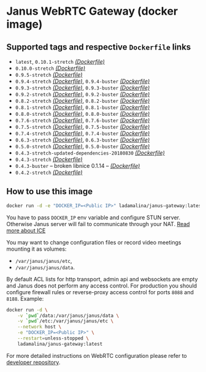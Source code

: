 # Janus WebRTC Gateway (docker image)

## Supported tags and respective `Dockerfile` links

* `latest`, `0.10.1-stretch` _[(Dockerfile)](https://github.com/ladamalina/janus-gateway/blob/master/Dockerfile)_
* `0.10.0-stretch` _[(Dockerfile)](https://github.com/ladamalina/janus-gateway/blob/0.10.0-stretch/Dockerfile)_
* `0.9.5-stretch` _[(Dockerfile)](https://github.com/ladamalina/janus-gateway/blob/0.9.5-stretch/Dockerfile)_
* `0.9.4-stretch` _[(Dockerfile)](https://github.com/ladamalina/janus-gateway/blob/0.9.4-stretch/Dockerfile)_, `0.9.4-buster` _[(Dockerfile)](https://github.com/ladamalina/janus-gateway/blob/0.9.4-buster/Dockerfile)_
* `0.9.3-stretch` _[(Dockerfile)](https://github.com/ladamalina/janus-gateway/blob/0.9.3-stretch/Dockerfile)_, `0.9.3-buster` _[(Dockerfile)](https://github.com/ladamalina/janus-gateway/blob/0.9.3-buster/Dockerfile)_
* `0.9.2-stretch` _[(Dockerfile)](https://github.com/ladamalina/janus-gateway/blob/0.9.2-stretch/Dockerfile)_, `0.9.2-buster` _[(Dockerfile)](https://github.com/ladamalina/janus-gateway/blob/0.9.2-buster/Dockerfile)_
* `0.8.2-stretch` _[(Dockerfile)](https://github.com/ladamalina/janus-gateway/blob/0.8.2-stretch/Dockerfile)_, `0.8.2-buster` _[(Dockerfile)](https://github.com/ladamalina/janus-gateway/blob/0.8.2-buster/Dockerfile)_
* `0.8.1-stretch` _[(Dockerfile)](https://github.com/ladamalina/janus-gateway/blob/0.8.1-stretch/Dockerfile)_, `0.8.1-buster` _[(Dockerfile)](https://github.com/ladamalina/janus-gateway/blob/0.8.1-buster/Dockerfile)_
* `0.8.0-stretch` _[(Dockerfile)](https://github.com/ladamalina/janus-gateway/blob/0.8.0-stretch/Dockerfile)_, `0.8.0-buster` _[(Dockerfile)](https://github.com/ladamalina/janus-gateway/blob/0.8.0-buster/Dockerfile)_
* `0.7.6-stretch` _[(Dockerfile)](https://github.com/ladamalina/janus-gateway/blob/0.7.6-stretch/Dockerfile)_, `0.7.6-buster` _[(Dockerfile)](https://github.com/ladamalina/janus-gateway/blob/0.7.6-buster/Dockerfile)_
* `0.7.5-stretch` _[(Dockerfile)](https://github.com/ladamalina/janus-gateway/blob/0.7.5-stretch/Dockerfile)_, `0.7.5-buster` _[(Dockerfile)](https://github.com/ladamalina/janus-gateway/blob/0.7.5-buster/Dockerfile)_
* `0.7.4-stretch` _[(Dockerfile)](https://github.com/ladamalina/janus-gateway/blob/0.7.4-stretch/Dockerfile)_, `0.7.4-buster` _[(Dockerfile)](https://github.com/ladamalina/janus-gateway/blob/0.7.4-buster/Dockerfile)_
* `0.6.3-stretch` _[(Dockerfile)](https://github.com/ladamalina/janus-gateway/blob/0.6.3-stretch/Dockerfile)_, `0.6.3-buster` _[(Dockerfile)](https://github.com/ladamalina/janus-gateway/blob/0.6.3-buster/Dockerfile)_
* `0.5.0-stretch` _[(Dockerfile)](https://github.com/ladamalina/janus-gateway/blob/0.5.0-stretch/Dockerfile)_, `0.5.0-buster` _[(Dockerfile)](https://github.com/ladamalina/janus-gateway/blob/0.5.0-buster/Dockerfile)_
* `0.4.3-stretch-updated-dependencies-20180830` _[(Dockerfile)](https://github.com/ladamalina/janus-gateway/blob/0.4.3-stretch-updated-dependencies-20180830/Dockerfile)_
* `0.4.3-stretch` _[(Dockerfile)](https://github.com/ladamalina/janus-gateway/blob/0.4.3-stretch/Dockerfile)_
* `0.4.3-buster` – broken libnice 0.1.14 – _[(Dockerfile)](https://github.com/ladamalina/janus-gateway/blob/0.4.3-buster/Dockerfile)_
* `0.4.2-stretch` _[(Dockerfile)](https://github.com/ladamalina/janus-gateway/blob/0.4.2-stretch/Dockerfile)_

## How to use this image

```bash
docker run -d -e "DOCKER_IP=<Public IP>" ladamalina/janus-gateway:latest
```

You have to pass `DOCKER_IP` env variable and configure STUN server. Otherwise Janus server will fail to communicate through your NAT. [Read more about ICE](https://github.com/meetecho/janus-gateway/issues/90)

You may want to change configuration files or record video meetings mounting it as volumes:

* `/var/janus/janus/etc`,
* `/var/janus/janus/data`.

By default ACL lists for http transport, admin api and websockets are empty and Janus does not perform any access control. For production you should configure firewall rules or reverse-proxy access control for ports `8088` and `8188`. Example:

```bash
docker run -d \
	-v `pwd`/data:/var/janus/janus/data \
	-v `pwd`/etc:/var/janus/janus/etc \
	--network host \
	-e "DOCKER_IP=<Public IP>" \
	--restart=unless-stopped \
	ladamalina/janus-gateway:latest
```

For more detailed instructions on WebRTC configuration please refer to [developer repository](https://github.com/meetecho/janus-gateway#janus-webrtc-server).
